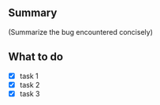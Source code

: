 ## Summary

(Summarize the bug encountered concisely)

## What to do

- [x] task 1
- [x] task 2
- [x] task 3
